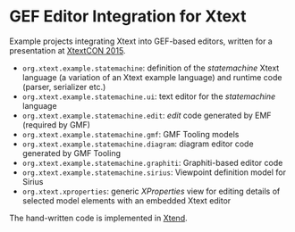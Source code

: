# GEF Editor Integration for Xtext

Example projects integrating Xtext into GEF-based editors, written for a presentation at [XtextCON 2015](http://xtextcon.org).

 * `org.xtext.example.statemachine`: definition of the *statemachine* Xtext language (a variation of an Xtext example language) and runtime code (parser, serializer etc.)
 * `org.xtext.example.statemachine.ui`: text editor for the *statemachine* language
 * `org.xtext.example.statemachine.edit`: *edit* code generated by EMF (required by GMF)
 * `org.xtext.example.statemachine.gmf`: GMF Tooling models
 * `org.xtext.example.statemachine.diagram`: diagram editor code generated by GMF Tooling
 * `org.xtext.example.statemachine.graphiti`: Graphiti-based editor code
 * `org.xtext.example.statemachine.sirius`: Viewpoint definition model for Sirius
 * `org.xtext.xproperties`: generic *XProperties* view for editing details of selected model elements with an embedded Xtext editor

The hand-written code is implemented in [Xtend](http://xtend-lang.org).
